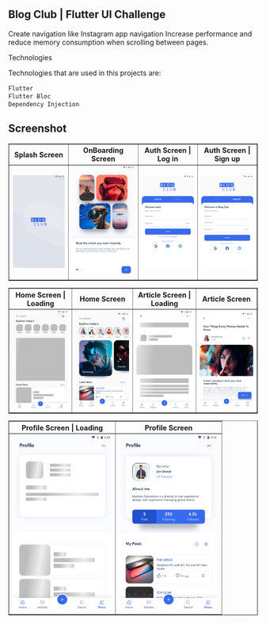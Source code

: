 ## Blog Club | Flutter UI Challenge


Create navigation like Instagram app navigation
Increase performance and reduce memory consumption when scrolling between pages.

Technologies

Technologies that are used in this projects are:

    Flutter
    Flutter Bloc
    Dependency Injection



## Screenshot

<table border>
    <tr>
        <th style="text-align:center">Splash Screen</th>
        <th style="text-align:center">OnBoarding Screen</th>
        <th style="text-align:center">Auth Screen | Log in</th>
        <th style="text-align:center">Auth Screen | Sign up</th>
    </tr>
    <tr>
        <td><img src="./screenshot/splash_screen.png" alt="" width="200"></td>
        <td><img src="./screenshot/onBoarding_screen.png" alt="" width="200"></td>
        <td><img src="./screenshot/auth_screen_login.png" alt="" width="200"></td>
        <td><img src="./screenshot/auth_screen_signup.png" alt="" width="200"></td>
    <tr>
</table>

<table border>
    <tr>
        <th style="text-align:center">Home Screen | Loading</th>
        <th style="text-align:center">Home Screen</th>
        <th style="text-align:center">Article Screen | Loading</th>
        <th style="text-align:center">Article Screen</th>
    </tr>
    <tr>
        <td><img src="./screenshot/home_screen_loading.png" alt="" width="200"></td>
        <td><img src="./screenshot/home_screen.png" alt="" width="200"></td>
        <td><img src="./screenshot/article_screen_loading.png" alt="" width="200"></td>
        <td><img src="./screenshot/article_screen.png" alt="" width="200"></td>
    <tr>
</table>

<table border>
    <tr>
        <th style="text-align:center">Profile Screen | Loading</th>
        <th style="text-align:center">Profile Screen</th>
    </tr>
    <tr>
        <td><img src="./screenshot/profile_screen_loading.png" alt="" width="200"></td>
        <td><img src="./screenshot/profile_screen.png" alt="" width="200"></td>
    <tr>
</table>
